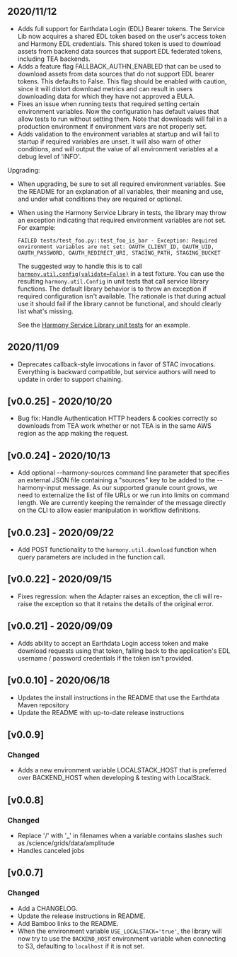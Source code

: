 ## 2020/11/12

* Adds full support for Earthdata Login (EDL) Bearer tokens. The
  Service Lib now acquires a shared EDL token based on the user's
  access token and Harmony EDL credentials. This shared token is used
  to download assets from backend data sources that support EDL
  federated tokens, including TEA backends.
* Adds a feature flag FALLBACK_AUTHN_ENABLED that can be used to
  download assets from data sources that do not support EDL bearer
  tokens. This defaults to False. This flag should be enabled with
  caution, since it will distort download metrics and can result in
  users downloading data for which they have not approved a EULA.
* Fixes an issue when running tests that required setting certain
  environment variables. Now the configuration has default values that
  allow tests to run without setting them. Note that downloads will
  fail in a production environment if environment vars are not
  properly set.
* Adds validation to the environment variables at startup and will
  fail to startup if required variables are unset. It will also warn
  of other conditions, and will output the value of all environment
  variables at a debug level of 'INFO'.

Upgrading:

* When upgrading, be sure to set all required environment
  variables. See the README for an explanation of all variables, their
  meaning and use, and under what conditions they are required or
  optional.
* When using the Harmony Service Library in tests, the library may
  throw an exception indicating that required environment variables
  are not set. For example:

      FAILED tests/test_foo.py::test_foo_is_bar - Exception: Required environment variables are not set: OAUTH_CLIENT_ID, OAUTH_UID, OAUTH_PASSWORD, OAUTH_REDIRECT_URI, STAGING_PATH, STAGING_BUCKET

  The suggested way to handle this is to call
  [`harmony.util.config(validate=False)`](https://git.earthdata.nasa.gov/projects/HARMONY/repos/harmony-service-lib-py/browse/harmony/util.py#159)
  in a test fixture. You can use the resulting `harmony.util.Config`
  in unit tests that call service library functions. The default
  library behavior is to throw an exception if required configuration
  isn't available. The rationale is that during actual use it should
  fail if the library cannot be functional, and should clearly list
  what's missing.

  See the [Harmony Service Library unit
  tests](https://git.earthdata.nasa.gov/projects/HARMONY/repos/harmony-service-lib-py/browse/tests/test_util.py#60)
  for an example.

## 2020/11/09

* Deprecates callback-style invocations in favor of STAC invocations.  Everything is
  backward compatible, but service authors will need to update in order to support
  chaining.

## [v0.0.25] - 2020/10/20

* Bug fix: Handle Authentication HTTP headers & cookies correctly so
  downloads from TEA work whether or not TEA is in the same AWS region
  as the app making the request.

## [v0.0.24] - 2020/10/13

* Add optional --harmony-sources command line parameter that specifies an external
  JSON file containing a "sources" key to be added to the --harmony-input message.
  As our supported granule count grows, we need to externalize the list of file URLs
  or we run into limits on command length.  We are currently keeping the remainder of
  the message directly on the CLI to allow easier manipulation in workflow definitions.

## [v0.0.23] - 2020/09/22

* Add POST functionality to the `harmony.util.download` function when query
  parameters are included in the function call.

## [v0.0.22] - 2020/09/15

* Fixes regression: when the Adapter raises an exception, the cli will re-raise
  the exception so that it retains the details of the original error.

## [v0.0.21] - 2020/09/09

* Adds ability to accept an Earthdata Login access token and make download requests
  using that token, falling back to the application's EDL username / password
  credentials if the token isn't provided.

## [v0.0.10] - 2020/06/18

* Updates the install instructions in the README that use the Earthdata Maven repository
* Update the README with up-to-date release instructions

## [v0.0.9]

### Changed

* Adds a new environment variable LOCALSTACK_HOST that is preferred over BACKEND_HOST
  when developing & testing with LocalStack.

## [v0.0.8]

### Changed

* Replace '/' with '_' in filenames when a variable contains slashes such as /science/grids/data/amplitude
* Handles canceled jobs

## [v0.0.7]

### Changed

* Add a CHANGELOG.
* Update the release instructions in README.
* Add Bamboo links to the README.
* When the environment variable `USE_LOCALSTACK='true'`, the library will now
  try to use the `BACKEND_HOST` environment variable when connecting to S3,
  defaulting to `localhost` if it is not set.
